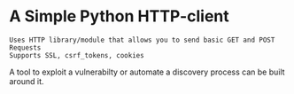 # A Simple Python HTTP-client
	Uses HTTP library/module that allows you to send basic GET and POST Requests
	Supports SSL, csrf_tokens, cookies
	
A tool to exploit a vulnerabilty or automate a discovery process can be built around it.
